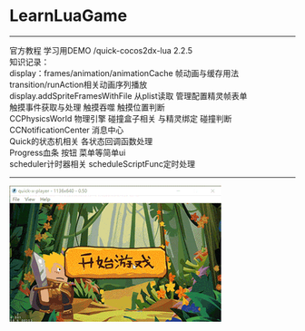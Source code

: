 # LearnLuaGame
***
官方教程 学习用DEMO /quick-cocos2dx-lua 2.2.5<br>
知识记录：<br>
display：frames/animation/animationCache 帧动画与缓存用法<br>
transition/runAction相关动画序列播放<br>
display.addSpriteFramesWithFile 从plist读取 管理配置精灵帧表单<br>
触摸事件获取与处理 触摸吞噬 触摸位置判断<br>
CCPhysicsWorld 物理引擎 碰撞盒子相关 与精灵绑定 碰撞判断<br>
CCNotificationCenter 消息中心<br>
Quick的状态机相关 各状态回调函数处理<br>
Progress血条 按钮 菜单等简单ui<br>
scheduler计时器相关 scheduleScriptFunc定时处理<br>
***
![](https://github.com/BOXinWORLD/LearnLuaGame/raw/master/1.gif)
